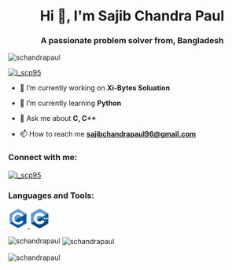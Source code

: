 <h1 align="center">Hi 👋, I'm Sajib Chandra Paul</h1>
<h3 align="center">A passionate problem solver from, Bangladesh</h3>

<p align="left"> <img src="https://komarev.com/ghpvc/?username=schandrapaul&label=Profile%20views&color=0e75b6&style=flat" alt="schandrapaul" /> </p>

<p align="left"> <a href="https://twitter.com/i_scp95" target="blank"><img src="https://img.shields.io/twitter/follow/i_scp95?logo=twitter&style=for-the-badge" alt="i_scp95" /></a> </p>

- 🔭 I’m currently working on **Xi-Bytes Soluation**

- 🌱 I’m currently learning **Python**

- 💬 Ask me about **C, C++**

- 📫 How to reach me **sajibchandrapaul96@gmail.com**

<h3 align="left">Connect with me:</h3>
<p align="left">
<a href="https://twitter.com/i_scp95" target="blank"><img align="center" src="https://raw.githubusercontent.com/rahuldkjain/github-profile-readme-generator/master/src/images/icons/Social/twitter.svg" alt="i_scp95" height="30" width="40" /></a>
</p>

<h3 align="left">Languages and Tools:</h3>
<p align="left"> <a href="https://www.cprogramming.com/" target="_blank" rel="noreferrer"> <img src="https://raw.githubusercontent.com/devicons/devicon/master/icons/c/c-original.svg" alt="c" width="40" height="40"/> </a> <a href="https://www.w3schools.com/cpp/" target="_blank" rel="noreferrer"> <img src="https://raw.githubusercontent.com/devicons/devicon/master/icons/cplusplus/cplusplus-original.svg" alt="cplusplus" width="40" height="40"/> </a> </p>

<p><img align="left" src="https://github-readme-stats.vercel.app/api/top-langs?username=schandrapaul&show_icons=true&locale=en&layout=compact" alt="schandrapaul" /></p>

<p>&nbsp;<img align="center" src="https://github-readme-stats.vercel.app/api?username=schandrapaul&show_icons=true&locale=en" alt="schandrapaul" /></p>

<p><img align="center" src="https://github-readme-streak-stats.herokuapp.com/?user=schandrapaul&" alt="schandrapaul" /></p>
